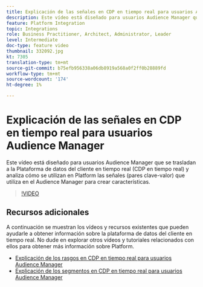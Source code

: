 ```yaml
---
title: Explicación de las señales en CDP en tiempo real para usuarios Audience Manager
description: Este vídeo está diseñado para usuarios Audience Manager que se trasladan a la Plataforma de datos del cliente en tiempo real (CDP en tiempo real) y analiza cómo se utilizan en Platform las señales (pares clave-valor) que utiliza en el Audience Manager para crear características.
feature: Platform Integration
topic: Integrations
role: Business Practitioner, Architect, Administrator, Leader
level: Intermediate
doc-type: feature video
thumbnail: 332092.jpg
kt: 7305
translation-type: tm+mt
source-git-commit: b75efb956338a06db8919a568a0f2ff0b28889fd
workflow-type: tm+mt
source-wordcount: '174'
ht-degree: 1%

---
```



# Explicación de las señales en CDP en tiempo real para usuarios Audience Manager

Este vídeo está diseñado para usuarios Audience Manager que se trasladan a la Plataforma de datos del cliente en tiempo real (CDP en tiempo real) y analiza cómo se utilizan en Platform las señales (pares clave-valor) que utiliza en el Audience Manager para crear características.

>[!VIDEO](https://video.tv.adobe.com/v/332092/?quality=12&learn=on)

## Recursos adicionales

A continuación se muestran los vídeos y recursos existentes que pueden ayudarle a obtener información sobre la plataforma de datos del cliente en tiempo real. No dude en explorar otros vídeos y tutoriales relacionados con ellos para obtener más información sobre Platform.

* [Explicación de los rasgos en CDP en tiempo real para usuarios Audience Manager](https://experienceleague.adobe.com/docs/audience-manager-learn/tutorials/other-integrations/integrating-with-rtcdp/rtcdp-traits-for-aam-users.html?lang=en#other-integrations)
* [Explicación de los segmentos en CDP en tiempo real para usuarios Audience Manager](https://experienceleague.adobe.com/docs/audience-manager-learn/tutorials/other-integrations/integrating-with-rtcdp/rtcdp-segments-for-aam-users.html?lang=en#other-integrations)
